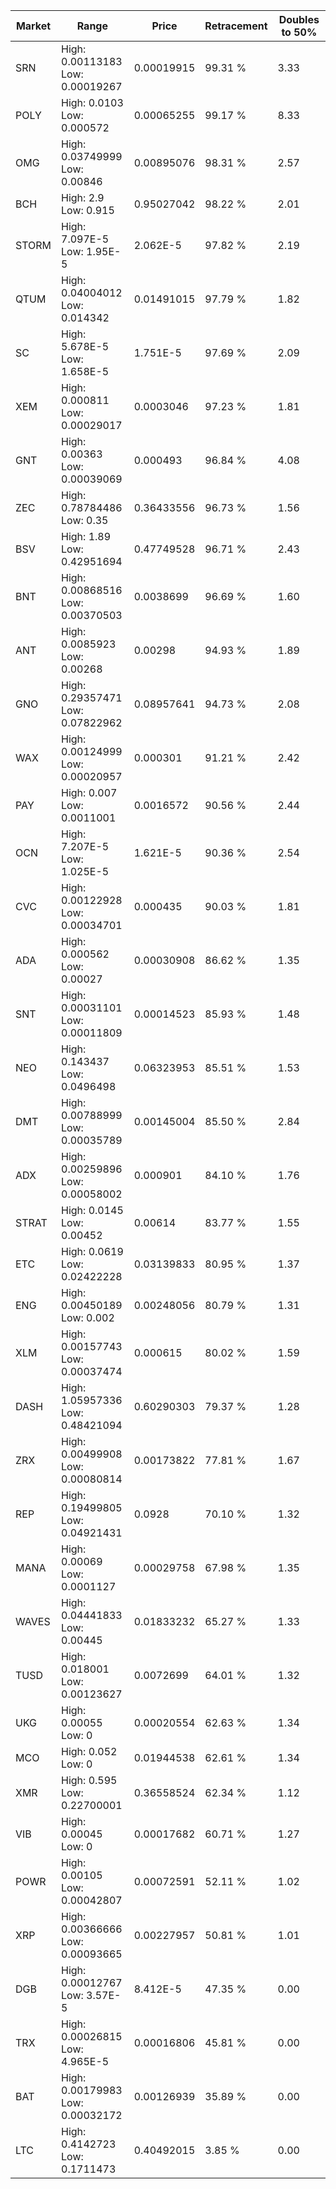 | Market | Range | Price| Retracement | Doubles to 50% |
| --- | --- | --- | --- | --- |
| SRN | High: 0.00113183<br />Low: 0.00019267 | 0.00019915 | 99.31 % | 3.33 |
| POLY | High: 0.0103<br />Low: 0.000572 | 0.00065255 | 99.17 % | 8.33 |
| OMG | High: 0.03749999<br />Low: 0.00846 | 0.00895076 | 98.31 % | 2.57 |
| BCH | High: 2.9<br />Low: 0.915 | 0.95027042 | 98.22 % | 2.01 |
| STORM | High: 7.097E-5<br />Low: 1.95E-5 | 2.062E-5 | 97.82 % | 2.19 |
| QTUM | High: 0.04004012<br />Low: 0.014342 | 0.01491015 | 97.79 % | 1.82 |
| SC | High: 5.678E-5<br />Low: 1.658E-5 | 1.751E-5 | 97.69 % | 2.09 |
| XEM | High: 0.000811<br />Low: 0.00029017 | 0.0003046 | 97.23 % | 1.81 |
| GNT | High: 0.00363<br />Low: 0.00039069 | 0.000493 | 96.84 % | 4.08 |
| ZEC | High: 0.78784486<br />Low: 0.35 | 0.36433556 | 96.73 % | 1.56 |
| BSV | High: 1.89<br />Low: 0.42951694 | 0.47749528 | 96.71 % | 2.43 |
| BNT | High: 0.00868516<br />Low: 0.00370503 | 0.0038699 | 96.69 % | 1.60 |
| ANT | High: 0.0085923<br />Low: 0.00268 | 0.00298 | 94.93 % | 1.89 |
| GNO | High: 0.29357471<br />Low: 0.07822962 | 0.08957641 | 94.73 % | 2.08 |
| WAX | High: 0.00124999<br />Low: 0.00020957 | 0.000301 | 91.21 % | 2.42 |
| PAY | High: 0.007<br />Low: 0.0011001 | 0.0016572 | 90.56 % | 2.44 |
| OCN | High: 7.207E-5<br />Low: 1.025E-5 | 1.621E-5 | 90.36 % | 2.54 |
| CVC | High: 0.00122928<br />Low: 0.00034701 | 0.000435 | 90.03 % | 1.81 |
| ADA | High: 0.000562<br />Low: 0.00027 | 0.00030908 | 86.62 % | 1.35 |
| SNT | High: 0.00031101<br />Low: 0.00011809 | 0.00014523 | 85.93 % | 1.48 |
| NEO | High: 0.143437<br />Low: 0.0496498 | 0.06323953 | 85.51 % | 1.53 |
| DMT | High: 0.00788999<br />Low: 0.00035789 | 0.00145004 | 85.50 % | 2.84 |
| ADX | High: 0.00259896<br />Low: 0.00058002 | 0.000901 | 84.10 % | 1.76 |
| STRAT | High: 0.0145<br />Low: 0.00452 | 0.00614 | 83.77 % | 1.55 |
| ETC | High: 0.0619<br />Low: 0.02422228 | 0.03139833 | 80.95 % | 1.37 |
| ENG | High: 0.00450189<br />Low: 0.002 | 0.00248056 | 80.79 % | 1.31 |
| XLM | High: 0.00157743<br />Low: 0.00037474 | 0.000615 | 80.02 % | 1.59 |
| DASH | High: 1.05957336<br />Low: 0.48421094 | 0.60290303 | 79.37 % | 1.28 |
| ZRX | High: 0.00499908<br />Low: 0.00080814 | 0.00173822 | 77.81 % | 1.67 |
| REP | High: 0.19499805<br />Low: 0.04921431 | 0.0928 | 70.10 % | 1.32 |
| MANA | High: 0.00069<br />Low: 0.0001127 | 0.00029758 | 67.98 % | 1.35 |
| WAVES | High: 0.04441833<br />Low: 0.00445 | 0.01833232 | 65.27 % | 1.33 |
| TUSD | High: 0.018001<br />Low: 0.00123627 | 0.0072699 | 64.01 % | 1.32 |
| UKG | High: 0.00055<br />Low: 0 | 0.00020554 | 62.63 % | 1.34 |
| MCO | High: 0.052<br />Low: 0 | 0.01944538 | 62.61 % | 1.34 |
| XMR | High: 0.595<br />Low: 0.22700001 | 0.36558524 | 62.34 % | 1.12 |
| VIB | High: 0.00045<br />Low: 0 | 0.00017682 | 60.71 % | 1.27 |
| POWR | High: 0.00105<br />Low: 0.00042807 | 0.00072591 | 52.11 % | 1.02 |
| XRP | High: 0.00366666<br />Low: 0.00093665 | 0.00227957 | 50.81 % | 1.01 |
| DGB | High: 0.00012767<br />Low: 3.57E-5 | 8.412E-5 | 47.35 % | 0.00 |
| TRX | High: 0.00026815<br />Low: 4.965E-5 | 0.00016806 | 45.81 % | 0.00 |
| BAT | High: 0.00179983<br />Low: 0.00032172 | 0.00126939 | 35.89 % | 0.00 |
| LTC | High: 0.4142723<br />Low: 0.1711473 | 0.40492015 | 3.85 % | 0.00 |
